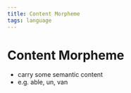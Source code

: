 ```yaml
---
title: Content Morpheme
tags: language
---
```


# Content Morpheme
- carry some semantic content
- e.g. able, un, van




















































